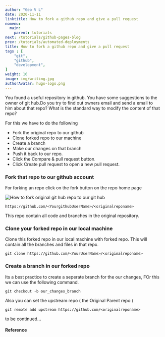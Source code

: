 ```yaml
---
author: "Geo V L"
date: 2020-11-11
linktitle: How to fork a github repo and give a pull request
nomenu:
  main:
    parent: tutorials
next: /tutorials/github-pages-blog
prev: /tutorials/automated-deployments
title: How to fork a github repo and give a pull request
tags : [
    "git",
    "github",
    "development",
]
weight: 10
image: img/writing.jpg
authorAvatar: hugo-logo.png
---
```


You found a useful repository in github. You have some suggestions to the owner of git hub.Do you try to find out owners email and send a email to him about that repo? What is the standard way to modify the content of that repo?

For this we have to do the following

* Fork the  original repo to our github
* Clone forked repo to our machine
* Create a branch 
* Make our changes on that branch
* Push it back to our repo.
* Click the Compare & pull request button.
* Click Create pull request to open a new pull request.


### Fork that repo to our github account

For forking an repo click on the fork button on the repo home page 

![How to fork original git hub repo to our git hub](../img/fork.jpg)

``` 
https://github.com/<YourgithubUserName>/<originalreponame>
```

This repo contain all code and branches in the original repository.

### Clone your forked repo in our local machine

Clone this forked repo in our local machine with forked repo. This will contain all the branches and files in that repo.


``` 
git clone https://github.com/<YourUserName>/<originalreponame>
```

### Create a branch in our forked repo 

Its a best practice to create a seperate branch for the our changes, FOr this we can use the following command.
``` 
git checkout -b our_changes_branch
```

Also you can set the upstream repo ( the Original Parent repo )

```
git remote add upstream https://github.com/<originalreponame>
```

to be continued...


#### Reference

